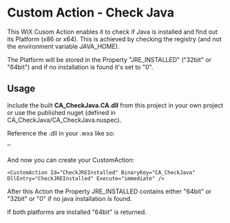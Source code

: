 ﻿# Custom Action - Check Java

This WiX Cusom Action enables it to check if Java is installed and find out its Platform (x86 or x64). This is achieved by checking the registry (and not the environment variable JAVA_HOME). <br />

The Platform will be stored in the Property "JRE_INSTALLED" ("32bit" or "64bit") and if no installation is found it's set to "0".

## Usage

Include the built **CA_CheckJava.CA.dll** from this project in your own project or use the published nuget (defined in CA_CheckJava/CA_CheckJava.nuspec). 

Reference the .dll in your .wxs like so:

'<Binary Id="CA_CheckJava" SourceFile="pathToNugetPackages/CA_CheckJava.CA.dll" />'

And now you can create your CustomAction: 

`<CustomAction Id="CheckJREInstalled" BinaryKey="CA_CheckJava" DllEntry="CheckJREInstalled" Execute="immediate" />`

After this Action the Property JRE_INSTALLED contains either "64bit" or "32bit" or "0" if no java installation is found. <br />

If both platforms are installed "64bit" is returned.

